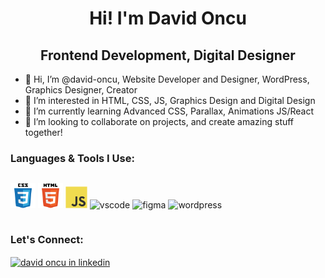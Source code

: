 <h1 align="center">Hi! I'm David Oncu</h1>

<h2 align="center">Frontend Development, Digital Designer</h2>


- 👋 Hi, I’m @david-oncu, Website Developer and Designer, WordPress, Graphics Designer, Creator
- 👀 I’m interested in HTML, CSS, JS, Graphics Design and Digital Design
- 🌱 I’m currently learning Advanced CSS, Parallax, Animations JS/React
- 💞️ I’m looking to collaborate on projects, and create amazing stuff together!



<h3>Languages & Tools I Use:</h3>
  <p style="display: inline-block;"
  ><img src="https://raw.githubusercontent.com/devicons/devicon/master/icons/css3/css3-original-wordmark.svg" alt="css3" width="40" height="40"/>
  <img src="https://raw.githubusercontent.com/devicons/devicon/master/icons/html5/html5-original-wordmark.svg" alt="html5" width="40" height="40"/>
  <img src="https://raw.githubusercontent.com/devicons/devicon/master/icons/javascript/javascript-original.svg" alt="javascript" width="35" height="35"/>
  <img src="https://cdn.jsdelivr.net/gh/devicons/devicon/icons/vscode/vscode-original.svg" alt="vscode" width="35" height="35"/>
  <img src="https://cdn.jsdelivr.net/gh/devicons/devicon/icons/figma/figma-original.svg" alt="figma" width="35" height="35"/>
  <img src="https://raw.githubusercontent.com/simple-icons/simple-icons/develop/assets/readme/wordpress-white.svg#gh-dark-mode-only" alt="wordpress" width="35" height="35"/>
  </p>

<h3>Let's Connect:</h3>
<p><a href="www.linkedin.com/in/david-oncu" target="_blank"><img align="center" src="https://cdn.jsdelivr.net/gh/devicons/devicon/icons/linkedin/linkedin-original.svg" alt="david oncu in linkedin" height="auto" width="30"/></a></p>



<!---
david-oncu/david-oncu is a ✨ special ✨ repository because its `README.md` (this file) appears on your GitHub profile.
You can click the Preview link to take a look at your changes.
--->



